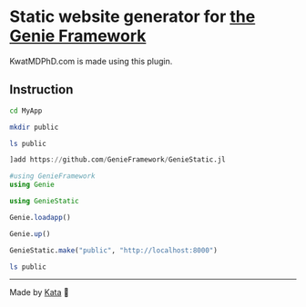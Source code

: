 # Static website generator for [the Genie Framework](https://genieframework.com)

KwatMDPhD.com is made using this plugin.

## Instruction

```bash
cd MyApp

mkdir public

ls public
```

```julia
]add https://github.com/GenieFramework/GenieStatic.jl

#using GenieFramework
using Genie

using GenieStatic

Genie.loadapp()

Genie.up()

GenieStatic.make("public", "http://localhost:8000")
```

```bash
ls public
```

---

Made by [Kata](https://github.com/KwatMDPhD/Kata.jl) 🥋
